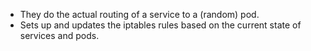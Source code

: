 - They do the actual routing of a service to a (random) pod.
- Sets up and updates the iptables rules based on the current state of services and pods.